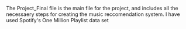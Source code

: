 The Project_Final file is the main file for the project, and includes all the necessaery steps for creating the music reccomendation system. 
I have used Spotify's One Million Playlist data set
